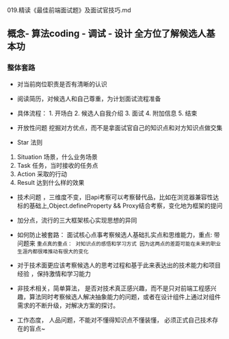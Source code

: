 019.精读《最佳前端面试题》及面试官技巧.md

## 概念- 算法coding - 调试 - 设计 全方位了解候选人基本功

### 整体套路

- 对当前岗位职责是否有清晰的认识

- 阅读简历，对候选人和自己尊重，为计划面试流程准备

- 具体流程： 1. 开场白 2. 候选人自我介绍 3. 面试 4. 附加信息 5. 结束

- 开放性问题 挖掘对方优点，而不是拿面试官自己的知识点和对方知识点做交集

- Star 法则

1. Situation 场景，什么业务场景
2. Task 任务，当时接收的任务点
3. Action 采取的行动
4. Result 达到什么样的效果

- 技术问题 ，三维度不变，旧api考察可以考察替代品，比如在浏览器兼容性达标的基础上,Object.defineProperty && Proxy结合考察，变化地为框架的提问

- 加分点，流行的三大框架核心实现思想的异同

- 如何防止被套路： 面试核心点事考察候选人基础扎实点和思维能力，重点: 带问题来 `重点真的重点： 对知识点的感悟和学习方式 因为这两点的差距可能在未来的职业生涯内都很难推动有很大的变化`

- 对于技术面更应该考察候选人的思考过程和基于此来表达出的技术能力和项目经验 ，保持激情和学习能力

- 非技术相关，简单算法， 是否对技术真正感兴趣，而不是只对前端工程感兴趣，算法同时考察候选人解决抽象能力的问题，或者在设计组件上通过对组件需求的不断升级，对解决方案的探讨。

- 工作态度， 人品问题，不能对不懂得知识点不懂装懂， 必须正式自己技术存在的盲点~
